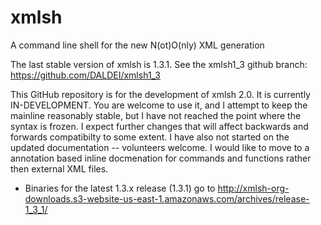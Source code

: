 xmlsh
=====

A command line shell for the new N(ot)O(nly) XML generation

The last stable version of xmlsh is 1.3.1.  See the xmlsh1_3 github branch: https://github.com/DALDEI/xmlsh1_3


This GitHub repository is for the development of xmlsh 2.0.  It is currently IN-DEVELOPMENT.
You are welcome to use it, and I attempt to keep the mainline reasonably stable, but I have not reached the point where the syntax is frozen.  I expect further changes that will affect backwards and forwards compatibilty to some extent.
I have also not started on the updated documentation -- volunteers welcome.
I would like to move to a annotation based inline docmenation for commands and functions rather then external XML files.


* Binaries for the latest 1.3.x release (1.3.1) go to http://xmlsh-org-downloads.s3-website-us-east-1.amazonaws.com/archives/release-1_3_1/
